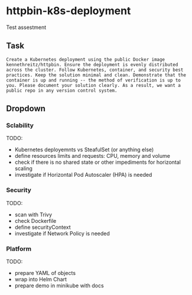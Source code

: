 # httpbin-k8s-deployment
Test assestment

## Task
```
Create a Kubernetes deployment using the public Docker image kennethreitz/httpbin. Ensure the deployment is evenly distributed across the cluster. Follow Kubernetes, container, and security best practices. Keep the solution minimal and clean. Demonstrate that the container is up and running -- the method of verification is up to you. Please document your solution clearly. As a result, we want a public repo in any version control system.
```

## Dropdown 
### Sclability
TODO:
- Kubernetes deployemnts vs SteafulSet (or anything else)
- define resources limits and requests: CPU, memory and volume
- check if there is no shared state or other impediments for horizontal scaling
- investigate if Horizontal Pod Autoscaler (HPA) is needed

### Security
TODO:
- scan with Trivy
- check Dockerfile
- define securityContext
- investigate if Network Policy is needed

### Platform
TODO:
- prepare YAML of objects
- wrap into Helm Chart
- prepare demo in minikube with docs
  
